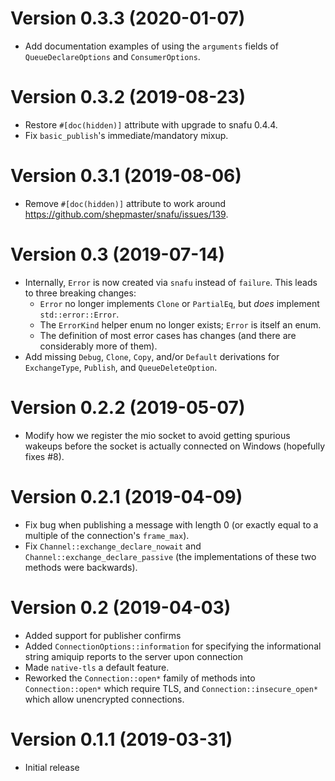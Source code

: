 # Version 0.3.3 (2020-01-07)

* Add documentation examples of using the `arguments` fields of
  `QueueDeclareOptions` and `ConsumerOptions`.

# Version 0.3.2 (2019-08-23)

* Restore `#[doc(hidden)]` attribute with upgrade to snafu 0.4.4.
* Fix `basic_publish`'s immediate/mandatory mixup.

# Version 0.3.1 (2019-08-06)

* Remove `#[doc(hidden)]` attribute to work around https://github.com/shepmaster/snafu/issues/139.

# Version 0.3 (2019-07-14)

* Internally, `Error` is now created via `snafu` instead of `failure`. This leads to three breaking changes:
  * `Error` no longer implements `Clone` or `PartialEq`, but _does_ implement `std::error::Error`.
  * The `ErrorKind` helper enum no longer exists; `Error` is itself an enum.
  * The definition of most error cases has changes (and there are considerably more of them).
* Add missing `Debug`, `Clone`, `Copy`, and/or `Default` derivations for `ExchangeType`, `Publish`, and `QueueDeleteOption`.

# Version 0.2.2 (2019-05-07)

* Modify how we register the mio socket to avoid getting spurious wakeups before
  the socket is actually connected on Windows (hopefully fixes #8).

# Version 0.2.1 (2019-04-09)

* Fix bug when publishing a message with length 0 (or exactly equal to a
  multiple of the connection's `frame_max`).
* Fix `Channel::exchange_declare_nowait` and `Channel::exchange_declare_passive`
  (the implementations of these two methods were backwards).

# Version 0.2 (2019-04-03)

* Added support for publisher confirms
* Added `ConnectionOptions::information` for specifying the informational string amiquip reports to the server upon connection
* Made `native-tls` a default feature.
* Reworked the `Connection::open*` family of methods into `Connection::open*` which require TLS, and `Connection::insecure_open*` which allow unencrypted connections.

# Version 0.1.1 (2019-03-31)

* Initial release
